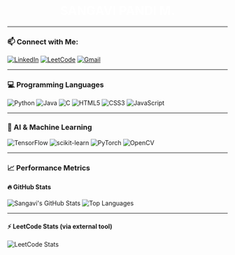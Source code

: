<h1 align="center" style="color:white;">SANGAVI PANDI M.</h1>

---

### 📫 Connect with Me:

[![LinkedIn](https://img.shields.io/badge/LinkedIn-blue?style=for-the-badge&logo=linkedin&logoColor=white)](https://in.linkedin.com/in/sangavi-pandi-b08230320)
[![LeetCode](https://img.shields.io/badge/LeetCode-orange?style=for-the-badge&logo=leetcode&logoColor=white)](https://leetcode.com/sangavi_pandi/)
[![Gmail](https://img.shields.io/badge/Gmail-D14836?style=for-the-badge&logo=gmail&logoColor=white)](mailto:sangavipandi8@gmail.com)

---

### 💻 Programming Languages

![Python](https://img.shields.io/badge/Python-3776AB?style=for-the-badge&logo=python&logoColor=white)
![Java](https://img.shields.io/badge/Java-007396?style=for-the-badge&logo=java&logoColor=white)
![C](https://img.shields.io/badge/C-00599C?style=for-the-badge&logo=c&logoColor=white)
![HTML5](https://img.shields.io/badge/HTML5-E34F26?style=for-the-badge&logo=html5&logoColor=white)
![CSS3](https://img.shields.io/badge/CSS3-1572B6?style=for-the-badge&logo=css3&logoColor=white)
![JavaScript](https://img.shields.io/badge/JavaScript-F7DF1E?style=for-the-badge&logo=javascript&logoColor=black)

---

### 🤖 AI & Machine Learning

![TensorFlow](https://img.shields.io/badge/TensorFlow-FF6F00?style=for-the-badge&logo=tensorflow&logoColor=white)
![scikit-learn](https://img.shields.io/badge/scikit--learn-F7931E?style=for-the-badge&logo=scikit-learn&logoColor=white)
![PyTorch](https://img.shields.io/badge/PyTorch-EE4C2C?style=for-the-badge&logo=pytorch&logoColor=white)
![OpenCV](https://img.shields.io/badge/OpenCV-5C3EE8?style=for-the-badge&logo=opencv&logoColor=white)

---

### 📈 Performance Metrics

#### 🔥 GitHub Stats
![Sangavi's GitHub Stats](https://github-readme-stats.vercel.app/api?username=SangaviPandi&show_icons=true&theme=radical)
![Top Languages](https://github-readme-stats.vercel.app/api/top-langs/?username=SangaviPandi&layout=compact&theme=tokyonight)

---

#### ⚡ LeetCode Stats (via external tool)

![LeetCode Stats](https://leetcard.jacoblin.cool/sangavi_pandi?theme=dark&font=Fira+Code&ext=activity)
